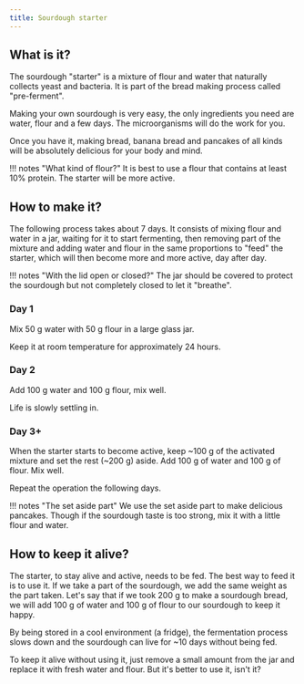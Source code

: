 ```yaml
---
title: Sourdough starter
---
```


## What is it?

The sourdough "starter" is a mixture of flour and water that naturally collects yeast and bacteria. It is part of the bread making process called "pre-ferment".

Making your own sourdough is very easy, the only ingredients you need are water, flour and a few days. The microorganisms will do the work for you.

Once you have it, making bread, banana bread and pancakes of all kinds will be absolutely delicious for your body and mind.


!!! notes "What kind of flour?"
    It is best to use a flour that contains at least 10% protein. The starter will be more active.


## How to make it?

The following process takes about 7 days. It consists of mixing flour and water in a jar, waiting for it to start fermenting, then removing part of the mixture and adding water and flour in the same proportions to "feed" the starter, which will then become more and more active, day after day.


!!! notes "With the lid open or closed?"
    The jar should be covered to protect the sourdough but not completely closed to let it "breathe".

### Day 1

Mix 50 g water with 50 g flour in a large glass jar.

Keep it at room temperature for approximately 24 hours.

### Day 2

Add 100 g water and 100 g flour, mix well.

Life is slowly settling in.

### Day 3+

When the starter starts to become active, keep ~100 g of the activated mixture and set the rest (~200 g) aside. Add 100 g of water and 100 g of flour. Mix well.

Repeat the operation the following days.


!!! notes "The set aside part"
    We use the set aside part to make delicious pancakes. Though if the sourdough taste is too strong, mix it with a little flour and water.

## How to keep it alive?

The starter, to stay alive and active, needs to be fed. The best way to feed it is to use it. If we take a part of the sourdough, we add the same weight as the part taken. Let's say that if we took 200 g to make a sourdough bread, we will add 100 g of water and 100 g of flour to our sourdough to keep it happy.

By being stored in a cool environment (a fridge), the fermentation process slows down and the sourdough can live for ~10 days without being fed.

To keep it alive without using it, just remove a small amount from the jar and replace it with fresh water and flour. But it's better to use it, isn't it?